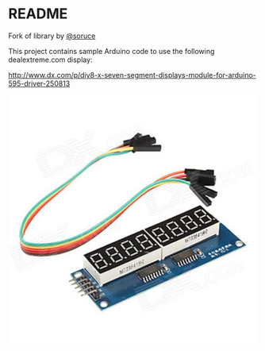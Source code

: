 # README #

Fork of library by  [@soruce](https://github.com/soruce)


This project contains sample Arduino code to use the following dealextreme.com display:

http://www.dx.com/p/diy8-x-seven-segment-displays-module-for-arduino-595-driver-250813

![sku_250813_1.jpg](8557373-sku_250813_1.jpg)
